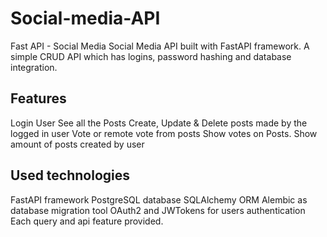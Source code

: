 ﻿# Social-media-API
Fast API - Social Media
Social Media API built with FastAPI framework. A simple CRUD API which has logins, password hashing and database integration.

## Features
Login User
See all the Posts
Create, Update & Delete posts made by the logged in user
Vote or remote vote from posts
Show votes on Posts.
Show amount of posts created by user
## Used technologies
FastAPI framework
PostgreSQL database
SQLAlchemy ORM
Alembic as database migration tool
OAuth2 and JWTokens for users authentication
Each query and api feature provided.
